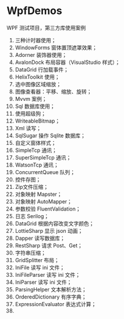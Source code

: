 # WpfDemos
WPF 测试项目，第三方库使用案例

1. 三种计时器使用；
2. WindowForms 窗体置顶遮罩效果；
3. Adorner 装饰器使用；
4. AvalonDock 布局容器（VisualStudio 样式）；
5. DataGrid 行加载事件；
6. HelixToolkit 使用；
7. 选中图像区域缩放；
8. 图像查看器：平移、缩放、旋转；
9. Mvvm 案例；
10. Sql 数据库使用；
11. 使用超级狗；
12. WriteableBitmap；
13. Xml 读写；
14. SqlSugar 操作 Sqlite 数据库；
15. 自定义窗体样式；
16. SimpleTcp 通讯；
17. SuperSimpleTcp 通讯；
18. WatsonTcp 通讯；
19. ConcurrentQueue 队列；
20. 控件存图；
21. Zip文件压缩；
22. 对象映射 Mapster；
23. 对象映射 AutoMapper；
24. 参数校验 FluentValidation；
25. 日志 Serilog；
26. DataGrid 根据内容改变文字颜色；
27. LottieSharp 显示 json 动画；
28. Dapper 读写数据库；
29. RestSharp 请求 Post、Get；
30. 字符串压缩；
31. GridSplitter 布局；
32. IniFile 读写 ini 文件；
33. IniFileParser 读写 ini 文件；
34. IniParser 读写 ini 文件；
35. ParsingHelper 文本解析方法；
36. OrderedDictionary 有序字典；
37. ExpressionEvaluator 表达式计算；
38. 
